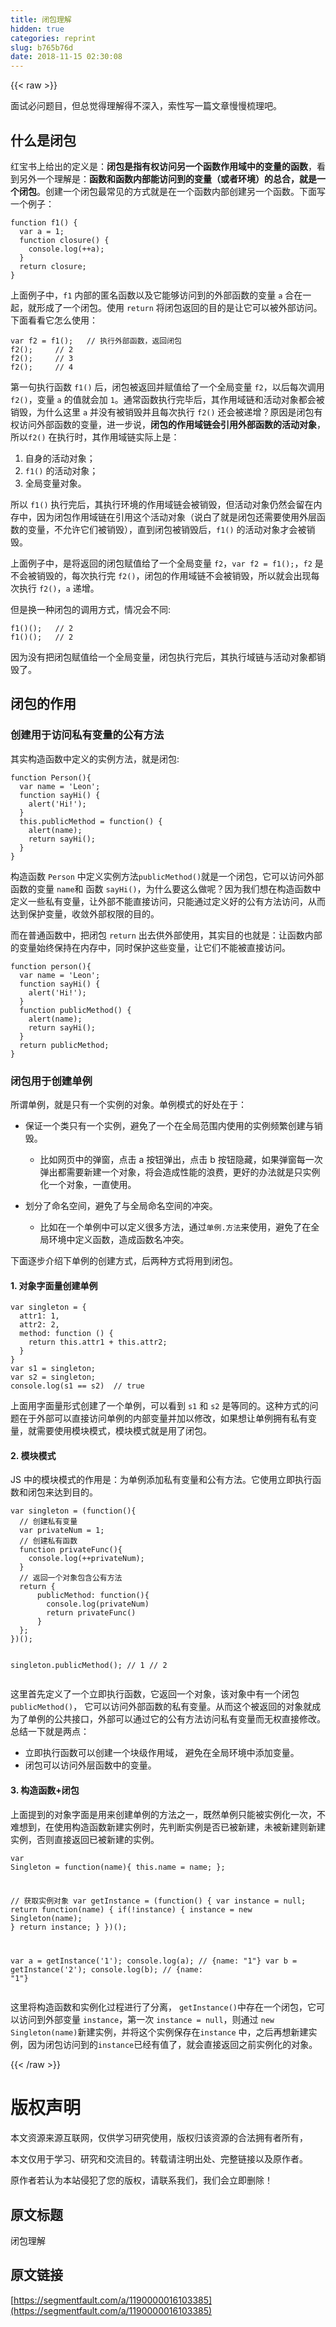 ```yaml
---
title: 闭包理解
hidden: true
categories: reprint
slug: b765b76d
date: 2018-11-15 02:30:08
---
```


{{< raw >}}
<p>&#x9762;&#x8BD5;&#x5FC5;&#x95EE;&#x9898;&#x76EE;&#xFF0C;&#x4F46;&#x603B;&#x89C9;&#x5F97;&#x7406;&#x89E3;&#x5F97;&#x4E0D;&#x6DF1;&#x5165;&#xFF0C;&#x7D22;&#x6027;&#x5199;&#x4E00;&#x7BC7;&#x6587;&#x7AE0;&#x6162;&#x6162;&#x68B3;&#x7406;&#x5427;&#x3002;</p><h2>&#x4EC0;&#x4E48;&#x662F;&#x95ED;&#x5305;</h2><p>&#x7EA2;&#x5B9D;&#x4E66;&#x4E0A;&#x7ED9;&#x51FA;&#x7684;&#x5B9A;&#x4E49;&#x662F;&#xFF1A;<b>&#x95ED;&#x5305;&#x662F;&#x6307;&#x6709;&#x6743;&#x8BBF;&#x95EE;&#x53E6;&#x4E00;&#x4E2A;&#x51FD;&#x6570;&#x4F5C;&#x7528;&#x57DF;&#x4E2D;&#x7684;&#x53D8;&#x91CF;&#x7684;&#x51FD;&#x6570;</b>&#xFF0C;&#x770B;&#x5230;&#x53E6;&#x5916;&#x4E00;&#x4E2A;&#x7406;&#x89E3;&#x662F;&#xFF1A;<b>&#x51FD;&#x6570;&#x548C;&#x51FD;&#x6570;&#x5185;&#x90E8;&#x80FD;&#x8BBF;&#x95EE;&#x5230;&#x7684;&#x53D8;&#x91CF;&#xFF08;&#x6216;&#x8005;&#x73AF;&#x5883;&#xFF09;&#x7684;&#x603B;&#x5408;&#xFF0C;&#x5C31;&#x662F;&#x4E00;&#x4E2A;&#x95ED;&#x5305;</b>&#x3002;&#x521B;&#x5EFA;&#x4E00;&#x4E2A;&#x95ED;&#x5305;&#x6700;&#x5E38;&#x89C1;&#x7684;&#x65B9;&#x5F0F;&#x5C31;&#x662F;&#x5728;&#x4E00;&#x4E2A;&#x51FD;&#x6570;&#x5185;&#x90E8;&#x521B;&#x5EFA;&#x53E6;&#x4E00;&#x4E2A;&#x51FD;&#x6570;&#x3002;&#x4E0B;&#x9762;&#x5199;&#x4E00;&#x4E2A;&#x4F8B;&#x5B50;&#xFF1A;</p><pre><code>function f1() {
  var a = 1;
  function closure() {
    console.log(++a);
  } 
  return closure;
}</code></pre><p>&#x4E0A;&#x9762;&#x4F8B;&#x5B50;&#x4E2D;&#xFF0C;<code>f1</code> &#x5185;&#x90E8;&#x7684;&#x533F;&#x540D;&#x51FD;&#x6570;&#x4EE5;&#x53CA;&#x5B83;&#x80FD;&#x591F;&#x8BBF;&#x95EE;&#x5230;&#x7684;&#x5916;&#x90E8;&#x51FD;&#x6570;&#x7684;&#x53D8;&#x91CF; <code>a</code> &#x5408;&#x5728;&#x4E00;&#x8D77;&#xFF0C;&#x5C31;&#x5F62;&#x6210;&#x4E86;&#x4E00;&#x4E2A;&#x95ED;&#x5305;&#x3002;&#x4F7F;&#x7528; <code>return</code> &#x5C06;&#x95ED;&#x5305;&#x8FD4;&#x56DE;&#x7684;&#x76EE;&#x7684;&#x662F;&#x8BA9;&#x5B83;&#x53EF;&#x4EE5;&#x88AB;&#x5916;&#x90E8;&#x8BBF;&#x95EE;&#x3002;&#x4E0B;&#x9762;&#x770B;&#x770B;&#x5B83;&#x600E;&#x4E48;&#x4F7F;&#x7528;&#xFF1A;</p><pre><code>var f2 = f1();   // &#x6267;&#x884C;&#x5916;&#x90E8;&#x51FD;&#x6570;&#xFF0C;&#x8FD4;&#x56DE;&#x95ED;&#x5305;
f2();     // 2
f2();     // 3
f2();     // 4</code></pre><p>&#x7B2C;&#x4E00;&#x53E5;&#x6267;&#x884C;&#x51FD;&#x6570; <code>f1()</code> &#x540E;&#xFF0C;&#x95ED;&#x5305;&#x88AB;&#x8FD4;&#x56DE;&#x5E76;&#x8D4B;&#x503C;&#x7ED9;&#x4E86;&#x4E00;&#x4E2A;&#x5168;&#x5C40;&#x53D8;&#x91CF; <code>f2</code>&#xFF0C;&#x4EE5;&#x540E;&#x6BCF;&#x6B21;&#x8C03;&#x7528; <code>f2()</code>&#xFF0C;&#x53D8;&#x91CF; <code>a</code> &#x7684;&#x503C;&#x5C31;&#x4F1A;&#x52A0; <code>1</code>&#x3002;&#x901A;&#x5E38;&#x51FD;&#x6570;&#x6267;&#x884C;&#x5B8C;&#x6BD5;&#x540E;&#xFF0C;&#x5176;&#x4F5C;&#x7528;&#x57DF;&#x94FE;&#x548C;&#x6D3B;&#x52A8;&#x5BF9;&#x8C61;&#x90FD;&#x4F1A;&#x88AB;&#x9500;&#x6BC1;&#xFF0C;&#x4E3A;&#x4EC0;&#x4E48;&#x8FD9;&#x91CC; <code>a</code> &#x5E76;&#x6CA1;&#x6709;&#x88AB;&#x9500;&#x6BC1;&#x5E76;&#x4E14;&#x6BCF;&#x6B21;&#x6267;&#x884C; <code>f2()</code> &#x8FD8;&#x4F1A;&#x88AB;&#x9012;&#x589E;&#xFF1F;&#x539F;&#x56E0;&#x662F;&#x95ED;&#x5305;&#x6709;&#x6743;&#x8BBF;&#x95EE;&#x5916;&#x90E8;&#x51FD;&#x6570;&#x7684;&#x53D8;&#x91CF;&#xFF0C;&#x8FDB;&#x4E00;&#x6B65;&#x8BF4;&#xFF0C;<b>&#x95ED;&#x5305;&#x7684;&#x4F5C;&#x7528;&#x57DF;&#x94FE;&#x4F1A;&#x5F15;&#x7528;&#x5916;&#x90E8;&#x51FD;&#x6570;&#x7684;&#x6D3B;&#x52A8;&#x5BF9;&#x8C61;</b>&#xFF0C;&#x6240;&#x4EE5;<code>f2()</code> &#x5728;&#x6267;&#x884C;&#x65F6;&#xFF0C;&#x5176;&#x4F5C;&#x7528;&#x57DF;&#x94FE;&#x5B9E;&#x9645;&#x4E0A;&#x662F;&#xFF1A;</p><ol><li>&#x81EA;&#x8EAB;&#x7684;&#x6D3B;&#x52A8;&#x5BF9;&#x8C61;&#xFF1B;</li><li><code>f1()</code> &#x7684;&#x6D3B;&#x52A8;&#x5BF9;&#x8C61;&#xFF1B;</li><li>&#x5168;&#x5C40;&#x53D8;&#x91CF;&#x5BF9;&#x8C61;&#x3002;</li></ol><p>&#x6240;&#x4EE5; <code>f1()</code> &#x6267;&#x884C;&#x5B8C;&#x540E;&#xFF0C;&#x5176;&#x6267;&#x884C;&#x73AF;&#x5883;&#x7684;&#x4F5C;&#x7528;&#x57DF;&#x94FE;&#x4F1A;&#x88AB;&#x9500;&#x6BC1;&#xFF0C;&#x4F46;&#x6D3B;&#x52A8;&#x5BF9;&#x8C61;&#x4ECD;&#x7136;&#x4F1A;&#x7559;&#x5728;&#x5185;&#x5B58;&#x4E2D;&#xFF0C;&#x56E0;&#x4E3A;&#x95ED;&#x5305;&#x4F5C;&#x7528;&#x57DF;&#x94FE;&#x5728;&#x5F15;&#x7528;&#x8FD9;&#x4E2A;&#x6D3B;&#x52A8;&#x5BF9;&#x8C61;&#xFF08;&#x8BF4;&#x767D;&#x4E86;&#x5C31;&#x662F;&#x95ED;&#x5305;&#x8FD8;&#x9700;&#x8981;&#x4F7F;&#x7528;&#x5916;&#x5C42;&#x51FD;&#x6570;&#x7684;&#x53D8;&#x91CF;&#xFF0C;&#x4E0D;&#x5141;&#x8BB8;&#x5B83;&#x4EEC;&#x88AB;&#x9500;&#x6BC1;&#xFF09;&#xFF0C;&#x76F4;&#x5230;&#x95ED;&#x5305;&#x88AB;&#x9500;&#x6BC1;&#x540E;&#xFF0C;<code>f1()</code> &#x7684;&#x6D3B;&#x52A8;&#x5BF9;&#x8C61;&#x624D;&#x4F1A;&#x88AB;&#x9500;&#x6BC1;&#x3002;</p><p>&#x4E0A;&#x9762;&#x4F8B;&#x5B50;&#x4E2D;&#xFF0C;&#x662F;&#x5C06;&#x8FD4;&#x56DE;&#x7684;&#x95ED;&#x5305;&#x8D4B;&#x503C;&#x7ED9;&#x4E86;&#x4E00;&#x4E2A;&#x5168;&#x5C40;&#x53D8;&#x91CF; <code>f2</code>&#xFF0C;<code>var f2 = f1();</code>&#xFF0C;<code>f2</code> &#x662F;&#x4E0D;&#x4F1A;&#x88AB;&#x9500;&#x6BC1;&#x7684;&#xFF0C;&#x6BCF;&#x6B21;&#x6267;&#x884C;&#x5B8C; <code>f2()</code>&#xFF0C;&#x95ED;&#x5305;&#x7684;&#x4F5C;&#x7528;&#x57DF;&#x94FE;&#x4E0D;&#x4F1A;&#x88AB;&#x9500;&#x6BC1;&#xFF0C;&#x6240;&#x4EE5;&#x5C31;&#x4F1A;&#x51FA;&#x73B0;&#x6BCF;&#x6B21;&#x6267;&#x884C; <code>f2()</code>&#xFF0C;<code>a</code> &#x9012;&#x589E;&#x3002;</p><p>&#x4F46;&#x662F;&#x6362;&#x4E00;&#x79CD;&#x95ED;&#x5305;&#x7684;&#x8C03;&#x7528;&#x65B9;&#x5F0F;&#xFF0C;&#x60C5;&#x51B5;&#x4F1A;&#x4E0D;&#x540C;:</p><pre><code>f1()();   // 2
f1()();   // 2</code></pre><p>&#x56E0;&#x4E3A;&#x6CA1;&#x6709;&#x628A;&#x95ED;&#x5305;&#x8D4B;&#x503C;&#x7ED9;&#x4E00;&#x4E2A;&#x5168;&#x5C40;&#x53D8;&#x91CF;&#xFF0C;&#x95ED;&#x5305;&#x6267;&#x884C;&#x5B8C;&#x540E;&#xFF0C;&#x5176;&#x6267;&#x884C;&#x57DF;&#x94FE;&#x4E0E;&#x6D3B;&#x52A8;&#x5BF9;&#x8C61;&#x90FD;&#x9500;&#x6BC1;&#x4E86;&#x3002;</p><h2>&#x95ED;&#x5305;&#x7684;&#x4F5C;&#x7528;</h2><h3>&#x521B;&#x5EFA;&#x7528;&#x4E8E;&#x8BBF;&#x95EE;&#x79C1;&#x6709;&#x53D8;&#x91CF;&#x7684;&#x516C;&#x6709;&#x65B9;&#x6CD5;</h3><p>&#x5176;&#x5B9E;&#x6784;&#x9020;&#x51FD;&#x6570;&#x4E2D;&#x5B9A;&#x4E49;&#x7684;&#x5B9E;&#x4F8B;&#x65B9;&#x6CD5;&#xFF0C;&#x5C31;&#x662F;&#x95ED;&#x5305;:</p><pre><code>function Person(){
  var name = &apos;Leon&apos;;
  function sayHi() {
    alert(&apos;Hi!&apos;);
  }
  this.publicMethod = function() {
    alert(name);
    return sayHi();
  }
}</code></pre><p>&#x6784;&#x9020;&#x51FD;&#x6570; <code>Person</code> &#x4E2D;&#x5B9A;&#x4E49;&#x5B9E;&#x4F8B;&#x65B9;&#x6CD5;<code>publicMethod()</code>&#x5C31;&#x662F;&#x4E00;&#x4E2A;&#x95ED;&#x5305;&#xFF0C;&#x5B83;&#x53EF;&#x4EE5;&#x8BBF;&#x95EE;&#x5916;&#x90E8;&#x51FD;&#x6570;&#x7684;&#x53D8;&#x91CF; <code>name</code>&#x548C; &#x51FD;&#x6570; <code>sayHi()</code>&#xFF0C;&#x4E3A;&#x4EC0;&#x4E48;&#x8981;&#x8FD9;&#x4E48;&#x505A;&#x5462;&#xFF1F;&#x56E0;&#x4E3A;&#x6211;&#x4EEC;&#x60F3;&#x5728;&#x6784;&#x9020;&#x51FD;&#x6570;&#x4E2D;&#x5B9A;&#x4E49;&#x4E00;&#x4E9B;&#x79C1;&#x6709;&#x53D8;&#x91CF;&#xFF0C;&#x8BA9;&#x5916;&#x90E8;&#x4E0D;&#x80FD;&#x76F4;&#x63A5;&#x8BBF;&#x95EE;&#xFF0C;&#x53EA;&#x80FD;&#x901A;&#x8FC7;&#x5B9A;&#x4E49;&#x597D;&#x7684;&#x516C;&#x6709;&#x65B9;&#x6CD5;&#x8BBF;&#x95EE;&#xFF0C;&#x4ECE;&#x800C;&#x8FBE;&#x5230;&#x4FDD;&#x62A4;&#x53D8;&#x91CF;&#xFF0C;&#x6536;&#x655B;&#x5916;&#x90E8;&#x6743;&#x9650;&#x7684;&#x76EE;&#x7684;&#x3002;</p><p>&#x800C;&#x5728;&#x666E;&#x901A;&#x51FD;&#x6570;&#x4E2D;&#xFF0C;&#x628A;&#x95ED;&#x5305; <code>return</code> &#x51FA;&#x53BB;&#x4F9B;&#x5916;&#x90E8;&#x4F7F;&#x7528;&#xFF0C;&#x5176;&#x5B9E;&#x76EE;&#x7684;&#x4E5F;&#x5C31;&#x662F;&#xFF1A;&#x8BA9;&#x51FD;&#x6570;&#x5185;&#x90E8;&#x7684;&#x53D8;&#x91CF;&#x59CB;&#x7EC8;&#x4FDD;&#x6301;&#x5728;&#x5185;&#x5B58;&#x4E2D;&#xFF0C;&#x540C;&#x65F6;&#x4FDD;&#x62A4;&#x8FD9;&#x4E9B;&#x53D8;&#x91CF;&#xFF0C;&#x8BA9;&#x5B83;&#x4EEC;&#x4E0D;&#x80FD;&#x88AB;&#x76F4;&#x63A5;&#x8BBF;&#x95EE;&#x3002;</p><pre><code>function person(){
  var name = &apos;Leon&apos;;
  function sayHi() {
    alert(&apos;Hi!&apos;);
  }
  function publicMethod() {
    alert(name);
    return sayHi();
  }
  return publicMethod;
}</code></pre><h3>&#x95ED;&#x5305;&#x7528;&#x4E8E;&#x521B;&#x5EFA;&#x5355;&#x4F8B;</h3><p>&#x6240;&#x8C13;&#x5355;&#x4F8B;&#xFF0C;&#x5C31;&#x662F;&#x53EA;&#x6709;&#x4E00;&#x4E2A;&#x5B9E;&#x4F8B;&#x7684;&#x5BF9;&#x8C61;&#x3002;&#x5355;&#x4F8B;&#x6A21;&#x5F0F;&#x7684;&#x597D;&#x5904;&#x5728;&#x4E8E;&#xFF1A;</p><ul><li><p>&#x4FDD;&#x8BC1;&#x4E00;&#x4E2A;&#x7C7B;&#x53EA;&#x6709;&#x4E00;&#x4E2A;&#x5B9E;&#x4F8B;&#xFF0C;&#x907F;&#x514D;&#x4E86;&#x4E00;&#x4E2A;&#x5728;&#x5168;&#x5C40;&#x8303;&#x56F4;&#x5185;&#x4F7F;&#x7528;&#x7684;&#x5B9E;&#x4F8B;&#x9891;&#x7E41;&#x521B;&#x5EFA;&#x4E0E;&#x9500;&#x6BC1;&#x3002;</p><ul><li>&#x6BD4;&#x5982;&#x7F51;&#x9875;&#x4E2D;&#x7684;&#x5F39;&#x7A97;&#xFF0C;&#x70B9;&#x51FB; a &#x6309;&#x94AE;&#x5F39;&#x51FA;&#xFF0C;&#x70B9;&#x51FB; b &#x6309;&#x94AE;&#x9690;&#x85CF;&#xFF0C;&#x5982;&#x679C;&#x5F39;&#x7A97;&#x6BCF;&#x4E00;&#x6B21;&#x5F39;&#x51FA;&#x90FD;&#x9700;&#x8981;&#x65B0;&#x5EFA;&#x4E00;&#x4E2A;&#x5BF9;&#x8C61;&#xFF0C;&#x5C06;&#x4F1A;&#x9020;&#x6210;&#x6027;&#x80FD;&#x7684;&#x6D6A;&#x8D39;&#xFF0C;&#x66F4;&#x597D;&#x7684;&#x529E;&#x6CD5;&#x5C31;&#x662F;&#x53EA;&#x5B9E;&#x4F8B;&#x5316;&#x4E00;&#x4E2A;&#x5BF9;&#x8C61;&#xFF0C;&#x4E00;&#x76F4;&#x4F7F;&#x7528;&#x3002;</li></ul></li><li><p>&#x5212;&#x5206;&#x4E86;&#x547D;&#x540D;&#x7A7A;&#x95F4;&#xFF0C;&#x907F;&#x514D;&#x4E86;&#x4E0E;&#x5168;&#x5C40;&#x547D;&#x540D;&#x7A7A;&#x95F4;&#x7684;&#x51B2;&#x7A81;&#x3002;</p><ul><li>&#x6BD4;&#x5982;&#x5728;&#x4E00;&#x4E2A;&#x5355;&#x4F8B;&#x4E2D;&#x53EF;&#x4EE5;&#x5B9A;&#x4E49;&#x5F88;&#x591A;&#x65B9;&#x6CD5;&#xFF0C;&#x901A;&#x8FC7;<code>&#x5355;&#x4F8B;.&#x65B9;&#x6CD5;</code>&#x6765;&#x4F7F;&#x7528;&#xFF0C;&#x907F;&#x514D;&#x4E86;&#x5728;&#x5168;&#x5C40;&#x73AF;&#x5883;&#x4E2D;&#x5B9A;&#x4E49;&#x51FD;&#x6570;&#xFF0C;&#x9020;&#x6210;&#x51FD;&#x6570;&#x540D;&#x51B2;&#x7A81;&#x3002;</li></ul></li></ul><p>&#x4E0B;&#x9762;&#x9010;&#x6B65;&#x4ECB;&#x7ECD;&#x4E0B;&#x5355;&#x4F8B;&#x7684;&#x521B;&#x5EFA;&#x65B9;&#x5F0F;&#xFF0C;&#x540E;&#x4E24;&#x79CD;&#x65B9;&#x5F0F;&#x5C06;&#x7528;&#x5230;&#x95ED;&#x5305;&#x3002;</p><h4>1. &#x5BF9;&#x8C61;&#x5B57;&#x9762;&#x91CF;&#x521B;&#x5EFA;&#x5355;&#x4F8B;</h4><pre><code>var singleton = {
  attr1: 1,
  attr2: 2,
  method: function () {
    return this.attr1 + this.attr2;
  }
}
var s1 = singleton;
var s2 = singleton;
console.log(s1 == s2)  // true</code></pre><p>&#x4E0A;&#x9762;&#x7528;&#x5B57;&#x9762;&#x91CF;&#x5F62;&#x5F0F;&#x521B;&#x5EFA;&#x4E86;&#x4E00;&#x4E2A;&#x5355;&#x4F8B;&#xFF0C;&#x53EF;&#x4EE5;&#x770B;&#x5230; <code>s1</code> &#x548C; <code>s2</code> &#x662F;&#x7B49;&#x540C;&#x7684;&#x3002;&#x8FD9;&#x79CD;&#x65B9;&#x5F0F;&#x7684;&#x95EE;&#x9898;&#x5728;&#x4E8E;&#x5916;&#x90E8;&#x53EF;&#x4EE5;&#x76F4;&#x63A5;&#x8BBF;&#x95EE;&#x5355;&#x4F8B;&#x7684;&#x5185;&#x90E8;&#x53D8;&#x91CF;&#x5E76;&#x52A0;&#x4EE5;&#x4FEE;&#x6539;&#xFF0C;&#x5982;&#x679C;&#x60F3;&#x8BA9;&#x5355;&#x4F8B;&#x62E5;&#x6709;&#x79C1;&#x6709;&#x53D8;&#x91CF;&#xFF0C;&#x5C31;&#x9700;&#x8981;&#x4F7F;&#x7528;&#x6A21;&#x5757;&#x6A21;&#x5F0F;&#xFF0C;&#x6A21;&#x5757;&#x6A21;&#x5F0F;&#x5C31;&#x662F;&#x7528;&#x4E86;&#x95ED;&#x5305;&#x3002;</p><h4>2. &#x6A21;&#x5757;&#x6A21;&#x5F0F;</h4><p>JS &#x4E2D;&#x7684;&#x6A21;&#x5757;&#x6A21;&#x5F0F;&#x7684;&#x4F5C;&#x7528;&#x662F;&#xFF1A;&#x4E3A;&#x5355;&#x4F8B;&#x6DFB;&#x52A0;&#x79C1;&#x6709;&#x53D8;&#x91CF;&#x548C;&#x516C;&#x6709;&#x65B9;&#x6CD5;&#x3002;&#x5B83;&#x4F7F;&#x7528;&#x7ACB;&#x5373;&#x6267;&#x884C;&#x51FD;&#x6570;&#x548C;&#x95ED;&#x5305;&#x6765;&#x8FBE;&#x5230;&#x76EE;&#x7684;&#x3002;</p><pre><code>var singleton = (function(){
  // &#x521B;&#x5EFA;&#x79C1;&#x6709;&#x53D8;&#x91CF;
  var privateNum = 1;
  // &#x521B;&#x5EFA;&#x79C1;&#x6709;&#x51FD;&#x6570;
  function privateFunc(){
    console.log(++privateNum);
  }
  // &#x8FD4;&#x56DE;&#x4E00;&#x4E2A;&#x5BF9;&#x8C61;&#x5305;&#x542B;&#x516C;&#x6709;&#x65B9;&#x6CD5;
  return {
      publicMethod: function(){
        console.log(privateNum)
        return privateFunc()
      }
  };
})();

singleton.publicMethod();
// 1
// 2 </code></pre><p>&#x8FD9;&#x91CC;&#x9996;&#x5148;&#x5B9A;&#x4E49;&#x4E86;&#x4E00;&#x4E2A;&#x7ACB;&#x5373;&#x6267;&#x884C;&#x51FD;&#x6570;&#xFF0C;&#x5B83;&#x8FD4;&#x56DE;&#x4E00;&#x4E2A;&#x5BF9;&#x8C61;&#xFF0C;&#x8BE5;&#x5BF9;&#x8C61;&#x4E2D;&#x6709;&#x4E00;&#x4E2A;&#x95ED;&#x5305; <code>publicMethod()</code>&#xFF0C; &#x5B83;&#x53EF;&#x4EE5;&#x8BBF;&#x95EE;&#x5916;&#x90E8;&#x51FD;&#x6570;&#x7684;&#x79C1;&#x6709;&#x53D8;&#x91CF;&#x3002;&#x4ECE;&#x800C;&#x8FD9;&#x4E2A;&#x88AB;&#x8FD4;&#x56DE;&#x7684;&#x5BF9;&#x8C61;&#x5C31;&#x6210;&#x4E3A;&#x4E86;&#x5355;&#x4F8B;&#x7684;&#x516C;&#x5171;&#x63A5;&#x53E3;&#xFF0C;&#x5916;&#x90E8;&#x53EF;&#x4EE5;&#x901A;&#x8FC7;&#x5B83;&#x7684;&#x516C;&#x6709;&#x65B9;&#x6CD5;&#x8BBF;&#x95EE;&#x79C1;&#x6709;&#x53D8;&#x91CF;&#x800C;&#x65E0;&#x6743;&#x76F4;&#x63A5;&#x4FEE;&#x6539;&#x3002;&#x603B;&#x7ED3;&#x4E00;&#x4E0B;&#x5C31;&#x662F;&#x4E24;&#x70B9;&#xFF1A;</p><ul><li>&#x7ACB;&#x5373;&#x6267;&#x884C;&#x51FD;&#x6570;&#x53EF;&#x4EE5;&#x521B;&#x5EFA;&#x4E00;&#x4E2A;&#x5757;&#x7EA7;&#x4F5C;&#x7528;&#x57DF;&#xFF0C; &#x907F;&#x514D;&#x5728;&#x5168;&#x5C40;&#x73AF;&#x5883;&#x4E2D;&#x6DFB;&#x52A0;&#x53D8;&#x91CF;&#x3002;</li><li>&#x95ED;&#x5305;&#x53EF;&#x4EE5;&#x8BBF;&#x95EE;&#x5916;&#x5C42;&#x51FD;&#x6570;&#x4E2D;&#x7684;&#x53D8;&#x91CF;&#x3002;</li></ul><h4>3. &#x6784;&#x9020;&#x51FD;&#x6570;+&#x95ED;&#x5305;</h4><p>&#x4E0A;&#x9762;&#x63D0;&#x5230;&#x7684;&#x5BF9;&#x8C61;&#x5B57;&#x9762;&#x662F;&#x7528;&#x6765;&#x521B;&#x5EFA;&#x5355;&#x4F8B;&#x7684;&#x65B9;&#x6CD5;&#x4E4B;&#x4E00;&#xFF0C;&#x65E2;&#x7136;&#x5355;&#x4F8B;&#x53EA;&#x80FD;&#x88AB;&#x5B9E;&#x4F8B;&#x5316;&#x4E00;&#x6B21;&#xFF0C;&#x4E0D;&#x96BE;&#x60F3;&#x5230;&#xFF0C;&#x5728;&#x4F7F;&#x7528;&#x6784;&#x9020;&#x51FD;&#x6570;&#x65B0;&#x5EFA;&#x5B9E;&#x4F8B;&#x65F6;&#xFF0C;&#x5148;&#x5224;&#x65AD;&#x5B9E;&#x4F8B;&#x662F;&#x5426;&#x5DF2;&#x88AB;&#x65B0;&#x5EFA;&#xFF0C;&#x672A;&#x88AB;&#x65B0;&#x5EFA;&#x5219;&#x65B0;&#x5EFA;&#x5B9E;&#x4F8B;&#xFF0C;&#x5426;&#x5219;&#x76F4;&#x63A5;&#x8FD4;&#x56DE;&#x5DF2;&#x88AB;&#x65B0;&#x5EFA;&#x7684;&#x5B9E;&#x4F8B;&#x3002;</p><pre><code>var Singleton = function(name){
  this.name = name;
};

// &#x83B7;&#x53D6;&#x5B9E;&#x4F8B;&#x5BF9;&#x8C61;
var getInstance = (function() {
  var instance = null;
  return function(name) {
      if(!instance) {
          instance = new Singleton(name);
      }
      return instance;
  }
})();

var a = getInstance(&apos;1&apos;);
console.log(a);  // {name: &quot;1&quot;}
var b = getInstance(&apos;2&apos;);
console.log(b);  // {name: &quot;1&quot;}</code></pre><p>&#x8FD9;&#x91CC;&#x5C06;&#x6784;&#x9020;&#x51FD;&#x6570;&#x548C;&#x5B9E;&#x4F8B;&#x5316;&#x8FC7;&#x7A0B;&#x8FDB;&#x884C;&#x4E86;&#x5206;&#x79BB;&#xFF0C; <code>getInstance()</code>&#x4E2D;&#x5B58;&#x5728;&#x4E00;&#x4E2A;&#x95ED;&#x5305;&#xFF0C;&#x5B83;&#x53EF;&#x4EE5;&#x8BBF;&#x95EE;&#x5230;&#x5916;&#x90E8;&#x53D8;&#x91CF; <code>instance</code>&#xFF0C;&#x7B2C;&#x4E00;&#x6B21; <code>instance = null</code>&#xFF0C;&#x5219;&#x901A;&#x8FC7; <code>new Singleton(name)</code>&#x65B0;&#x5EFA;&#x5B9E;&#x4F8B;&#xFF0C;&#x5E76;&#x5C06;&#x8FD9;&#x4E2A;&#x5B9E;&#x4F8B;&#x4FDD;&#x5B58;&#x5728;<code>instance</code> &#x4E2D;&#xFF0C;&#x4E4B;&#x540E;&#x518D;&#x60F3;&#x65B0;&#x5EFA;&#x5B9E;&#x4F8B;&#xFF0C;&#x56E0;&#x4E3A;&#x95ED;&#x5305;&#x8BBF;&#x95EE;&#x5230;&#x7684;<code>instance</code>&#x5DF2;&#x7ECF;&#x6709;&#x503C;&#x4E86;&#xFF0C;&#x5C31;&#x4F1A;&#x76F4;&#x63A5;&#x8FD4;&#x56DE;&#x4E4B;&#x524D;&#x5B9E;&#x4F8B;&#x5316;&#x7684;&#x5BF9;&#x8C61;&#x3002;</p>
{{< /raw >}}

# 版权声明
本文资源来源互联网，仅供学习研究使用，版权归该资源的合法拥有者所有，

本文仅用于学习、研究和交流目的。转载请注明出处、完整链接以及原作者。 

原作者若认为本站侵犯了您的版权，请联系我们，我们会立即删除！

## 原文标题
闭包理解

## 原文链接
[https://segmentfault.com/a/1190000016103385](https://segmentfault.com/a/1190000016103385)

